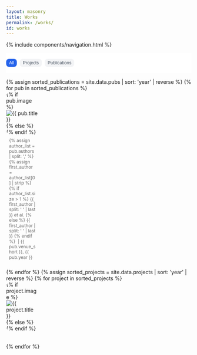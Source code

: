 ```yaml
---
layout: masonry
title: Works
permalink: /works/
id: works
---
```


{% include components/navigation.html %}

<style>
.works-nav-container {
  position: sticky;
  top: 0;
  z-index: 100;
  background: white;
  padding: 1rem 0;
  margin-bottom: 1rem;
  /* border-bottom: 1px solid #e5e7eb; */
}

.works-nav-buttons {
  display: flex;
  gap: 0.5rem;
  align-items: center;
  justify-content: flex-start;
}

.works-nav-button {
  padding: 0.25rem 0.5rem;
  border-radius: 0.5rem;
  font-size: 0.75rem;
  color: #4b5563;
  background: #f3f4f6;
  border: none;
  cursor: pointer;
  transition: all 0.2s;
}

.works-nav-button:hover {
  background: #e5e7eb;
  color: #1f2937;
}

.works-nav-button.active {
  background: #2563eb;
  color: white;
}

.pub-item {
  display: block;
}

.pub-image-link {
  text-decoration: none;
  color: inherit;
  display: block;
}

.pub-image-link:hover {
  text-decoration: none;
}

.pub-image {
  position: relative;
  border-radius: 16px;
  overflow: hidden;
}

.pub-image::after {
  content: '';
  position: absolute;
  top: 0;
  left: 0;
  right: 0;
  bottom: 0;
  background: rgba(0, 0, 0, 0);
  transition: background 0.2s ease;
  border-radius: 16px;
}

.pub-image-link:hover .pub-image::after {
  background: rgba(0, 0, 0, 0.2);
}

.pub-content {
  text-decoration: none !important;
  color: inherit;
  display: block;
  padding: 8px;
}

.pub-content:hover {
  text-decoration: none !important;
}

.pub-header {
  display: flex;
  flex-direction: column;
  gap: 2px;
  text-decoration: none !important;
}

.pub-header:hover {
  text-decoration: none !important;
}

.pub-title {
  font-size: 14px;
  font-weight: 600;
  line-height: 1.2;
  text-decoration: none !important;
}

.pub-meta {
  font-size: 12px;
  color: #666;
  line-height: 1.2;
  text-decoration: none !important;
}

.pub-content:hover .pub-title,
.pub-content:hover .pub-meta {
  color: #2563eb;
  text-decoration: none !important;
}

/* Hide scrollbar by default */
* {
  scrollbar-width: none;
  -ms-overflow-style: none;
}

*::-webkit-scrollbar {
  display: none;
}

/* Show scrollbar only when scrolling */
.scrolling::-webkit-scrollbar {
  display: block;
  width: 4px;
}

.scrolling::-webkit-scrollbar-track {
  background: transparent;
}

.scrolling::-webkit-scrollbar-thumb {
  background: #ddd;
  border-radius: 2px;
}

.scrolling::-webkit-scrollbar-thumb:hover {
  background: #ccc;
}

/* Prevent horizontal scroll */
.pubs-list {
  overflow-x: hidden;
  width: 100%;
  box-sizing: border-box;
  scroll-behavior: smooth;
  -webkit-overflow-scrolling: touch;
}

.pub-item {
  width: calc(20% - 13px);
  margin-right: 16px;
  margin-bottom: 16px;
  box-sizing: border-box;
  transition: transform 0.3s ease-out;
}

.pub-item:nth-child(5n) {
  margin-right: 0;
}

.nav-block, .nav-links-section, .nav-buttons {
  margin: 0px !important;
}

.nav-link:hover {
  color: #222 !important;
  background: #f1f3f5;
  text-decoration: none !important;
  transform: none !important;
}
</style>

<div class="works-nav-container">
  <div class="works-nav-buttons">
    <button class="works-nav-button active" data-filter="all">All</button>
    <button class="works-nav-button" data-filter="project">Projects</button>
    <button class="works-nav-button" data-filter="pub">Publications</button>
  </div>
</div>

<div class="pubs-list" style="margin:0 auto;">
  {% assign sorted_publications = site.data.pubs | sort: 'year' | reverse %}
  {% for pub in sorted_publications %}
    <div class="pub-item" data-type="pub">
      <a href="{{ pub.url | relative_url }}" class="pub-image-link">
        <div class="pub-image">
          {% if pub.image %}
          <img src="{{ '/assets/images/projects/' | append: pub.image | relative_url }}" alt="{{ pub.title }}">
          {% else %}
          <div class="placeholder-image"></div>
          {% endif %}
        </div>
      </a>
      <a href="{{ pub.url | relative_url }}" class="pub-content">
        <div class="pub-header">
          <div class="pub-meta">
            {% assign author_list = pub.authors | split: ',' %}
            {% assign first_author = author_list[0] | strip %}
            {% if author_list.size > 1 %}
              {{ first_author | split: ' ' | last }} et al.
            {% else %}
              {{ first_author | split: ' ' | last }}
            {% endif %}
            &nbsp;|&nbsp;{{ pub.venue_short }}, {{ pub.year }}
          </div>
        </div>
      </a>
    </div>
  {% endfor %}
  {% assign sorted_projects = site.data.projects | sort: 'year' | reverse %}
  {% for project in sorted_projects %}
    <div class="pub-item" data-type="project">
      <a href="{{ project.url | relative_url }}" class="pub-image-link">
        <div class="pub-image">
          {% if project.image %}
          <img src="{{ '/assets/images/projects/' | append: project.image | relative_url }}" alt="{{ project.title }}">
          {% else %}
          <div class="placeholder-image"></div>
          {% endif %}
        </div>
      </a>
      <a href="{{ project.url | relative_url }}" class="pub-content">
        <div class="pub-header">
          <!-- Project title hidden as requested -->
        </div>
      </a>
    </div>
  {% endfor %}
</div>

<script>
document.addEventListener('DOMContentLoaded', function() {
  const filterButtons = document.querySelectorAll('.works-nav-button');
  const items = document.querySelectorAll('.pub-item');
  var msnry;

  function getColumnWidth() {
    var containerWidth = grid.offsetWidth;
    var gutter = 16;
    var columns = 5;
    return (containerWidth - gutter * (columns - 1)) / columns;
  }

  var grid = document.querySelector('.pubs-list');
  if (grid) {
    imagesLoaded(grid, function() {
      msnry = new Masonry(grid, {
        itemSelector: '.pub-item',
        columnWidth: getColumnWidth(),
        percentPosition: false,
        gutter: 16
      });
    });
  }

  filterButtons.forEach(button => {
    button.addEventListener('click', function() {
      const filter = this.getAttribute('data-filter');
      filterButtons.forEach(btn => btn.classList.remove('active'));
      this.classList.add('active');
      items.forEach(item => {
        if (filter === 'all' || item.getAttribute('data-type') === filter) {
          item.style.display = 'block';
        } else {
          item.style.display = 'none';
        }
      });
      // Re-layout masonry after filtering
      if (msnry) {
        msnry.layout();
      }
    });
  });

  window.addEventListener('resize', function() {
    if (msnry) {
      msnry.options.columnWidth = getColumnWidth();
      msnry.layout();
    }
  });
});
</script>

<script src="https://unpkg.com/imagesloaded@4/imagesloaded.pkgd.min.js"></script>
<script>
document.addEventListener('DOMContentLoaded', function() {
  var grid = document.querySelector('.pubs-list');
  if (grid) {
    function getColumnWidth() {
      var containerWidth = grid.offsetWidth;
      var gutter = 16;
      var columns = 5;
      return (containerWidth - gutter * (columns - 1)) / columns;
    }
    var msnry;
    imagesLoaded(grid, function() {
      msnry = new Masonry(grid, {
        itemSelector: '.pub-item',
        columnWidth: getColumnWidth(),
        percentPosition: false,
        gutter: 16
      });
    });
    window.addEventListener('resize', function() {
      if (msnry) {
        msnry.options.columnWidth = getColumnWidth();
        msnry.layout();
      }
    });
  }
});
</script>

<script>
document.addEventListener('DOMContentLoaded', function() {
  const container = document.querySelector('.pubs-list');
  let isScrolling;
  let scrollTimeout;

  container.addEventListener('scroll', function() {
    container.classList.add('scrolling');
    clearTimeout(scrollTimeout);
    
    // Smooth scroll animation
    requestAnimationFrame(() => {
      container.style.scrollBehavior = 'smooth';
    });
    
    scrollTimeout = setTimeout(function() {
      container.classList.remove('scrolling');
      container.style.scrollBehavior = 'auto';
    }, 1000);
  });
});
</script> 